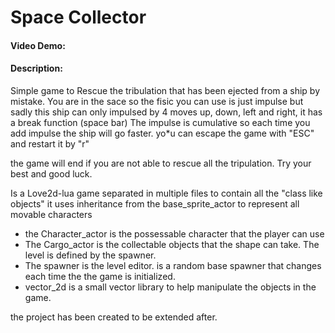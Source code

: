 # Space Collector
#### Video Demo:  <URL HERE>
#### Description:
Simple game to Rescue the tribulation that has been ejected from a ship by mistake.
You are in the sace so the fisic you can use is just impulse but sadly this ship can
only impulsed by 4 moves up, down, left and right, it has a break function (space bar)
The impulse is cumulative so each time you add impulse the ship will go faster.
yo*u can escape the game with "ESC" and restart it by "r"
 
the game will end if you are not able to rescue all the tripulation.
Try your best and good luck.
 
Is a Love2d-lua game separated in multiple files to contain all the "class like objects"
it uses inheritance from the base_sprite_actor to represent all movable characters
* the Character_actor is the possessable character that the player can use
* The Cargo_actor is the collectable objects that the shape can take.
    The level is defined by the spawner.
* The spawner is the level editor. is a random base spawner that changes each time the
  the game is initialized.
* vector_2d is a small vector library to help manipulate the objects in the game.
 
the project has been created to be extended after.
